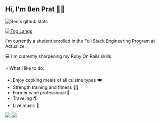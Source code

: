 ## Hi, I'm Ben Prat 🤙🏼


![Ben's github stats](https://github-readme-stats.vercel.app/api?username=benjaminprat&theme=onedark&show_icons=true)

[![Top Langs](https://github-readme-stats.vercel.app/api/top-langs/?username=benjaminprat&langs_count=8&count_private=true&layout=compact&theme=onedark)](https://github.com/benjaminprat/github-readme-stats)


 I'm currently a student enrolled in the Full Stack Engineering Program at Actualize. 

  💻    I'm currently sharpening my Ruby On Rails skills.

⚡ What I like to do:
  *  Enjoy cooking meals of all cuisine types 🍽
  *  Strength training and fitness 🏋🏻
  *  Former wine professional  🍷
  *  Traveling 🌎 
  * Live music 🎤

[<img src="https://img.shields.io/badge/linkedin-%230077B5.svg?&style=for-the-badge&logo=linkedin&logoColor=white" />](https://www.linkedin.com/in/ben-prat-30430a201/) [<img src="https://img.shields.io/badge/Gmail-D14836?style=for-the-badge&logo=gmail&logoColor=white" />](mailto:bvprat@gmail.com)

